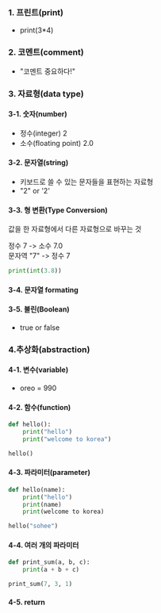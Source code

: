 ### 1. 프린트(print)  
* print(3*4)  

### 2. 코멘트(comment)  
* "코멘트 중요하다!"  

### 3. 자료형(data type)  

#### 3-1. 숫자(number)  
* 정수(integer) 2  
* 소수(floating point) 2.0    

#### 3-2. 문자열(string)  
* 키보드로 쓸 수 있는 문자들을 표현하는 자료형  
* "2" or '2'  

#### 3-3. 형 변환(Type Conversion)   
값을 한 자료형에서 다른 자료형으로 바꾸는 것       

정수 7 -> 소수 7.0    
문자역 "7" -> 정수 7    
````python
print(int(3.8))  
````
#### 3-4. 문자열 formating



#### 3-5. 불린(Boolean)  
* true or false  

### 4.추상화(abstraction)  
#### 4-1. 변수(variable)  
* oreo = 990  

#### 4-2. 함수(function)
```python
def hello():
    print("hello")
    print("welcome to korea")

hello()
```

#### 4-3. 파라미터(parameter)  
```python
def hello(name):
    print("hello")
    print(name)
    print(welcome to korea)

hello("sohee")
```

#### 4-4. 여러 개의 파라미터  
```python
def print_sum(a, b, c):
    print(a + b + c)

print_sum(7, 3, 1)

```

#### 4-5. return


